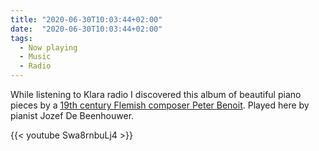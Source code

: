 ```yaml
---
title: "2020-06-30T10:03:44+02:00"
date:  "2020-06-30T10:03:44+02:00"
tags:
  - Now playing
  - Music
  - Radio
---
```


While listening to Klara radio I discovered this album of beautiful piano pieces by a [19th century Flemish composer Peter Benoit](https://en.wikipedia.org/wiki/Peter_Benoit). Played here by pianist Jozef De Beenhouwer.

{{< youtube Swa8rnbuLj4 >}}
